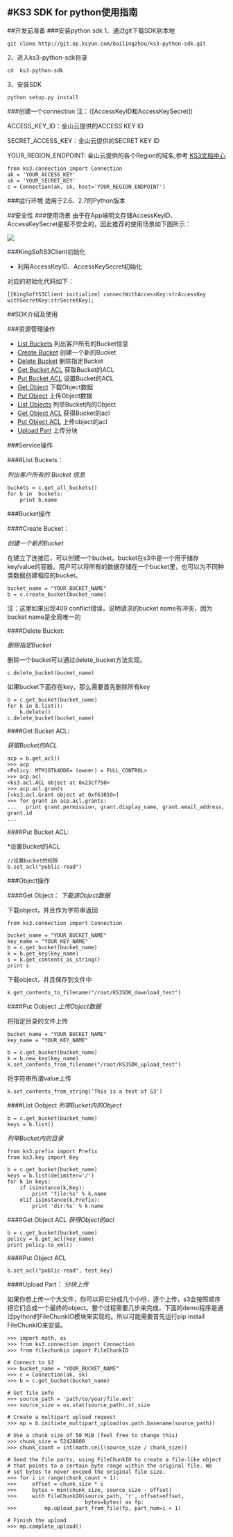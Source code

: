 #KS3 SDK for python使用指南
---

##开发前准备
###安装python sdk
1、通过git下载SDK到本地
```
git clone http://git.op.ksyun.com/bailingzhou/ks3-python-sdk.git
```
2、进入ks3-python-sdk目录

    cd  ks3-python-sdk

3、安装SDK

    python setup.py install

###创建一个connection
注：（[AccessKeyID和AccessKeySecret])

ACCESS_KEY_ID：金山云提供的ACCESS KEY ID

SECRET_ACCESS_KEY：金山云提供的SECRET KEY ID

YOUR_REGION_ENDPOINT: 金山云提供的各个Region的域名,参考 [KS3文档中心](http://ks3.ksyun.com/doc/api/index.html)

    from ks3.connection import Connection
    ak = 'YOUR_ACCESS_KEY'
    sk = 'YOUR_SECRET_KEY'
    c = Connection(ak, sk, host='YOUR_REGION_ENDPOINT')

###运行环境
适用于2.6、2.7的Python版本

##安全性
###使用场景
由于在App端明文存储AccessKeyID、AccessKeySecret是极不安全的，因此推荐的使用场景如下图所示：

![](http://androidsdktest21.kssws.ks-cdn.com/ks3-android-sdk-authlistener.png)

###KingSoftS3Client初始化
- 利用AccessKeyID、AccessKeySecret初始化

对应的初始化代码如下：
```
[[KingSoftS3Client initialize] connectWithAccessKey:strAccessKey withSecretKey:strSecretKey];

```

##SDK介绍及使用

###资源管理操作
* [List Buckets](#list-buckets) 列出客户所有的Bucket信息
* [Create Bucket](#create-bucket) 创建一个新的Bucket
* [Delete Bucket](#delete-bucket) 删除指定Bucket
* [Get Bucket ACL](#get-bucket-acl) 获取Bucket的ACL
* [Put Bucket ACL](#put-bucket-acl) 设置Bucket的ACL
* [Get Object](#get-object) 下载Object数据
* [Put Object](#put-object) 上传Object数据
* [List Objects](#list-objects) 列举Bucket内的Object
* [Get Object ACL](#get-object-acl) 获得Bucket的acl
* [Put Object ACL](#put-object-acl) 上传object的acl
* [Upload Part](#upload-part) 上传分块

###Service操作

####List Buckets：

*列出客户所有的 Bucket 信息*

    buckets = c.get_all_buckets()
    for b in  buckets:
        print b.name

###Bucket操作

####Create Bucket： 

*创建一个新的Bucket*

在建立了连接后，可以创建一个bucket。bucket在s3中是一个用于储存key/value的容器。用户可以将所有的数据存储在一个bucket里，也可以为不同种类数据创建相应的bucket。

    bucket_name = "YOUR_BUCKET_NAME"
    b = c.create_bucket(bucket_name)

注：这里如果出现409 conflict错误，说明请求的bucket name有冲突，因为bucket name是全局唯一的

####Delete Bucket:

*删除指定Bucket*

删除一个bucket可以通过delete_bucket方法实现。

    c.delete_bucket(bucket_name)

如果bucket下面存在key，那么需要首先删除所有key

    b = c.get_bucket(bucket_name)
    for k in b.list():
        k.delete()
    c.delete_bucket(bucket_name)

####Get Bucket ACL:

*获取Bucket的ACL*

    acp = b.get_acl()
    >>> acp
    <Policy: MTM1OTk4ODE= (owner) = FULL_CONTROL>
    >>> acp.acl
    <ks3.acl.ACL object at 0x23cf750>
    >>> acp.acl.grants
    [<ks3.acl.Grant object at 0xf63810>]
    >>> for grant in acp.acl.grants:
    ...   print grant.permission, grant.display_name, grant.email_address, grant.id
    ...

####Put Bucket ACL:

*设置Bucket的ACL
  
    //设置bucket的权限
    b.set_acl("public-read")

###Object操作

####Get Object：
*下载该Object数据*
 
下载object，并且作为字符串返回

    from ks3.connection import Connection
     
    bucket_name = "YOUR_BUCKET_NAME"
    key_name = "YOUR_KEY_NAME"
    b = c.get_bucket(bucket_name)
    k = b.get_key(key_name)
    s = k.get_contents_as_string()
    print s

下载object，并且保存到文件中

    k.get_contents_to_filename("/root/KS3SDK_download_test")

####Put Oobject
*上传Object数据* 

将指定目录的文件上传

    bucket_name = "YOUR_BUCKET_NAME"
    key_name = "YOUR_KEY_NAME"
     
    b = c.get_bucket(bucket_name)
    k = b.new_key(key_name)
    k.set_contents_from_filename("/root/KS3SDK_upload_test")

将字符串所谓value上传

    k.set_contents_from_string('This is a test of S3')

####List Oobject
*列举Bucket内的Object*

    b = c.get_bucket(bucket_name)
    keys = b.list()

*列举Bucket内的目录*

    from ks3.prefix import Prefix
    from ks3.key import Key

    b = c.get_bucket(bucket_name)
    keys = b.list(delimiter='/')
    for k in keys:
        if isinstance(k,Key):
            print 'file:%s' % k.name
        elif isinstance(k,Prefix):
            print 'dir:%s' % k.name

####Get Object ACL
*获得Object的acl*

    b = c.get_bucket(bucket_name)
    policy = b.get_acl(key_name)
    print policy.to_xml()

####Put Object ACL

    b.set_acl("public-read", test_key)

####Upload Part：
*分块上传*

如果你想上传一个大文件，你可以将它分成几个小份，逐个上传，s3会按照顺序把它们合成一个最终的object。整个过程需要几步来完成，下面的demo程序是通过python的FileChunkIO模块来实现的。所以可能需要首先运行pip install FileChunkIO来安装。

    >>> import math, os
    >>> from ks3.connection import Connection
    >>> from filechunkio import FileChunkIO
     
    # Connect to S3
    >>> bucket_name = "YOUR_BUCKET_NAME"
    >>> c = Connection(ak, sk)
    >>> b = c.get_bucket(bucket_name)
     
    # Get file info
    >>> source_path = 'path/to/your/file.ext'
    >>> source_size = os.stat(source_path).st_size
     
    # Create a multipart upload request
    >>> mp = b.initiate_multipart_upload(os.path.basename(source_path))
     
    # Use a chunk size of 50 MiB (feel free to change this)
    >>> chunk_size = 52428800
    >>> chunk_count = int(math.ceil(source_size / chunk_size))
     
    # Send the file parts, using FileChunkIO to create a file-like object
    # that points to a certain byte range within the original file. We
    # set bytes to never exceed the original file size.
    >>> for i in range(chunk_count + 1):
    >>>     offset = chunk_size * i
    >>>     bytes = min(chunk_size, source_size - offset)
    >>>     with FileChunkIO(source_path, 'r', offset=offset,
                             bytes=bytes) as fp:
    >>>         mp.upload_part_from_file(fp, part_num=i + 1)
     
    # Finish the upload
    >>> mp.complete_upload()
